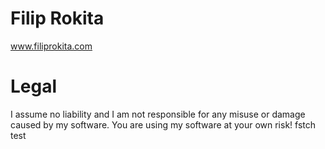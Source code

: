 # Filip Rokita
www.filiprokita.com

# Legal
I assume no liability and I am not responsible for any misuse or damage caused by my software. You are using my software at your own risk!
fstch test
